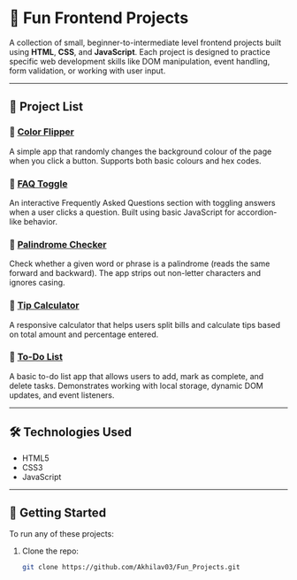 # 🎨 Fun Frontend Projects

A collection of small, beginner-to-intermediate level frontend projects built using **HTML**, **CSS**, and **JavaScript**. Each project is designed to practice specific web development skills like DOM manipulation, event handling, form validation, or working with user input.

---

## 📁 Project List

### 🔹 [Color Flipper](./Color_Flipper)
A simple app that randomly changes the background colour of the page when you click a button. Supports both basic colours and hex codes.

### 🔹 [FAQ Toggle](./FAQ)
An interactive Frequently Asked Questions section with toggling answers when a user clicks a question. Built using basic JavaScript for accordion-like behavior.

### 🔹 [Palindrome Checker](./Palindrome_Checker)
Check whether a given word or phrase is a palindrome (reads the same forward and backward). The app strips out non-letter characters and ignores casing.

### 🔹 [Tip Calculator](./Tip_Calculator)
A responsive calculator that helps users split bills and calculate tips based on total amount and percentage entered.

### 🔹 [To-Do List](./To_do_list)
A basic to-do list app that allows users to add, mark as complete, and delete tasks. Demonstrates working with local storage, dynamic DOM updates, and event listeners.

---

## 🛠️ Technologies Used

- HTML5
- CSS3
- JavaScript

---

## 🚀 Getting Started

To run any of these projects:

1. Clone the repo:
   ```bash
   git clone https://github.com/Akhilav03/Fun_Projects.git
